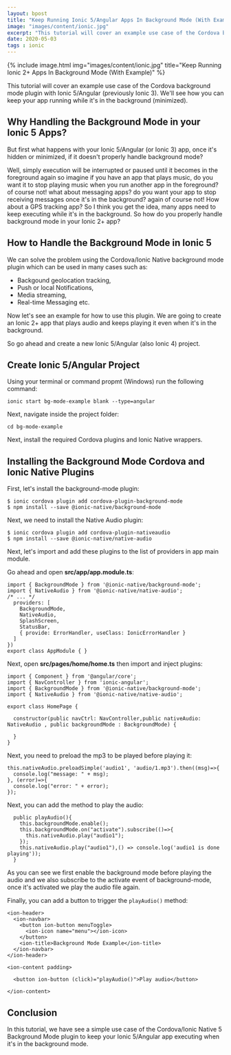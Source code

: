 ```yaml
---
layout: bpost
title: "Keep Running Ionic 5/Angular Apps In Background Mode (With Example)"
image: "images/content/ionic.jpg"
excerpt: "This tutorial will cover an example use case of the Cordova background mode plugin with Ionic 5/Angular (also Ionic 4). We'll see how you can keep your app running while it's in the background (minimized)"
date: 2020-05-03
tags : ionic 
---
```


{% include image.html 
    img="images/content/ionic.jpg" 
    title="Keep Running Ionic 2+ Apps In Background Mode (With Example)" 
%}


This tutorial will cover an example use case of the Cordova background mode plugin with Ionic 5/Angular (previously Ionic 3). We'll see how you can keep your app running while it's in the background (minimized).


## Why Handling the Background Mode in your Ionic 5 Apps?

But first what happens with your Ionic 5/Angular (or Ionic 3) app, once it's hidden or minimized, if it doesn't properly handle background mode? 

Well, simply execution will be interrupted or paused until it becomes in the foreground again so imagine if you have an app that plays music, do you want it to stop playing music when you run another app in the foreground? of course not! what about messaging apps? do you want your app to stop receiving messages once it's in the background? again of course not! How about a GPS tracking app? So I think you get the idea, many apps need to keep executing while it's in the background. So how do you properly handle background mode in your Ionic 2+ app?

## How to Handle the Background Mode in Ionic 5

We can solve the problem using the Cordova/Ionic Native background mode plugin which can be used in many cases such as:

* Backgound geolocation tracking, 
* Push or local Notifications,
* Media streaming,
* Real-time Messaging etc. 

Now let's see an example for how to use this plugin. We are going to create an Ionic 2+ app that plays audio and keeps playing it even when it's in the background.

So go ahead and create a new Ionic 5/Angular (also Ionic 4) project.

## Create Ionic 5/Angular Project

Using your terminal or command propmt (Windows) run the following command:

    ionic start bg-mode-example blank --type=angular

Next, navigate inside the project folder: 

    cd bg-mode-example

Next, install the required Cordova plugins and Ionic Native wrappers. 


## Installing the Background Mode Cordova and Ionic Native Plugins

First, let's install the background-mode plugin: 

    $ ionic cordova plugin add cordova-plugin-background-mode
    $ npm install --save @ionic-native/background-mode

Next, we need to install the Native Audio plugin: 

    $ ionic cordova plugin add cordova-plugin-nativeaudio
    $ npm install --save @ionic-native/native-audio

Next, let's import and add these plugins to the list of providers in app main module.

Go ahead and open **src/app/app.module.ts**:

    import { BackgroundMode } from '@ionic-native/background-mode';
    import { NativeAudio } from '@ionic-native/native-audio';
    /* ... */
      providers: [
        BackgroundMode,
        NativeAudio,
        SplashScreen,
        StatusBar,
        { provide: ErrorHandler, useClass: IonicErrorHandler }
      ]
    })
    export class AppModule { }

Next, open **src/pages/home/home.ts** then import and inject plugins:

    import { Component } from '@angular/core';
    import { NavController } from 'ionic-angular';
    import { BackgroundMode } from '@ionic-native/background-mode';
    import { NativeAudio } from '@ionic-native/native-audio';

    export class HomePage {
    
      constructor(public navCtrl: NavController,public nativeAudio: NativeAudio , public backgroundMode : BackgroundMode) {
      
      }
    }  

Next, you need to preload the mp3 to be played before playing it:

    this.nativeAudio.preloadSimple('audio1', 'audio/1.mp3').then((msg)=>{
      console.log("message: " + msg);
    }, (error)=>{
      console.log("error: " + error);
    });

Next, you can add the method to play the audio: 

      public playAudio(){
        this.backgroundMode.enable();
        this.backgroundMode.on("activate").subscribe(()=>{
          this.nativeAudio.play("audio1");  
        });
        this.nativeAudio.play("audio1"),() => console.log('audio1 is done playing'));
      }
      
As you can see we first enable the background mode before playing the audio and we also subscribe to the activate event of background-mode, once it's activated we play the audio file again.

Finally, you can add a button to trigger the `playAudio()` method:

    <ion-header>
      <ion-navbar>
        <button ion-button menuToggle>
          <ion-icon name="menu"></ion-icon>
        </button>
        <ion-title>Background Mode Example</ion-title>
      </ion-navbar>
    </ion-header>
    
    <ion-content padding>
      
      <button ion-button (click)="playAudio()">Play audio</button>
       
    </ion-content>
    
## Conclusion 

In this tutorial, we have see a simple use case of the Cordova/Ionic Native 5 Background Mode plugin to keep your Ionic 5/Angular app executing when it's in the background mode.

